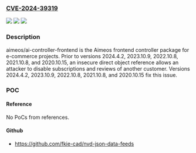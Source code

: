### [CVE-2024-39319](https://cve.mitre.org/cgi-bin/cvename.cgi?name=CVE-2024-39319)
![](https://img.shields.io/static/v1?label=Product&message=ai-controller-frontend&color=blue)
![](https://img.shields.io/static/v1?label=Version&message=%3D%20%3D%202024.04.1%20&color=brighgreen)
![](https://img.shields.io/static/v1?label=Vulnerability&message=CWE-639%3A%20Authorization%20Bypass%20Through%20User-Controlled%20Key&color=brighgreen)

### Description

aimeos/ai-controller-frontend is the Aimeos frontend controller package for e-commerce projects. Prior to versions 2024.4.2, 2023.10.9, 2022.10.8, 2021.10.8, and 2020.10.15, an insecure direct object reference allows an attacker to disable subscriptions and reviews of another customer. Versions 2024.4.2, 2023.10.9, 2022.10.8, 2021.10.8, and 2020.10.15 fix this issue.

### POC

#### Reference
No PoCs from references.

#### Github
- https://github.com/fkie-cad/nvd-json-data-feeds


